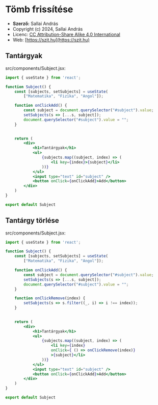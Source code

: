 # Tömb frissítése

* **Szerző:** Sallai András
* Copyright (c) 2024, Sallai András
* Licenc: [CC Attribution-Share Alike 4.0 International](https://creativecommons.org/licenses/by-sa/4.0/)
* Web: [https://szit.hu](https://szit.hu)

## Tantárgyak

src/components/Subject.jsx:

```jsx
import { useState } from 'react';

function Subject() {
    const [subjects, setSubjects] = useState(
        ["Matematika", "Fizika", "Angol"]);

    function onClickAdd() {
        const subject = document.querySelector("#subject").value;
        setSubjects(s => [...s, subject]);
        document.querySelector("#subject").value = "";
    }
        

    return (
        <div>
            <h1>Tantárgyak</h1>
            <ul>
                {subjects.map((subject, index) => (
                    <li key={index}>{subject}</li>
                ))}
            </ul>
            <input type="text" id="subject" />
            <button onClick={onClickAdd}>Add</button>
        </div>
    )
}

export default Subject
```

## Tantárgy törlése

src/components/Subject.jsx:

```jsx
import { useState } from 'react';

function Subject() {
    const [subjects, setSubjects] = useState(
        ["Matematika", "Fizika", "Angol"]);

    function onClickAdd() {
        const subject = document.querySelector("#subject").value;
        setSubjects(s => [...s, subject]);
        document.querySelector("#subject").value = "";
    }

    function onClickRemove(index) {
        setSubjects(s => s.filter((_, i) => i !== index));
    }
        

    return (
        <div>
            <h1>Tantárgyak</h1>
            <ul>
                {subjects.map((subject, index) => (
                    <li key={index}
                    onClick={ () => onClickRemove(index)}
                    >{subject}</li>
                ))}
            </ul>
            <input type="text" id="subject" />
            <button onClick={onClickAdd}>Add</button>
        </div>
    )
}

export default Subject
```
